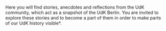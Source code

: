 Here you will find stories, anecdotes and reflections from the UdK community, which act as a snapshot of the UdK Berlin. You are invited to explore these stories and to become a part of them in order to make parts of our UdK history visible*.